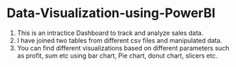 # Data-Visualization-using-PowerBI
1. This is an intractice Dashboard to track and analyze sales data.
2. I have joined two tables from different csv files and manipulated data.
3. You can find different visualizations based on  different parameters such as profit, sum etc using bar chart, Pie chart, donut chart, slicers etc.

